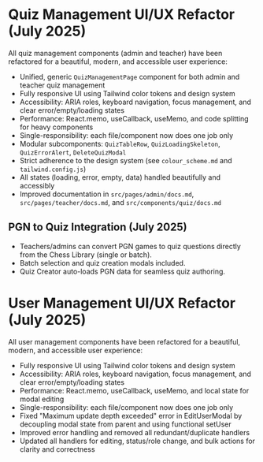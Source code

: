 # Quiz Management UI/UX Refactor (July 2025)

All quiz management components (admin and teacher) have been refactored for a beautiful, modern, and accessible user experience:

- Unified, generic `QuizManagementPage` component for both admin and teacher quiz management
- Fully responsive UI using Tailwind color tokens and design system
- Accessibility: ARIA roles, keyboard navigation, focus management, and clear error/empty/loading states
- Performance: React.memo, useCallback, useMemo, and code splitting for heavy components
- Single-responsibility: each file/component now does one job only
- Modular subcomponents: `QuizTableRow`, `QuizLoadingSkeleton`, `QuizErrorAlert`, `DeleteQuizModal`
- Strict adherence to the design system (see `colour_scheme.md` and `tailwind.config.js`)
- All states (loading, error, empty, data) handled beautifully and accessibly
- Improved documentation in `src/pages/admin/docs.md`, `src/pages/teacher/docs.md`, and `src/components/quiz/docs.md`

## PGN to Quiz Integration (July 2025)

- Teachers/admins can convert PGN games to quiz questions directly from the Chess Library (single or batch).
- Batch selection and quiz creation modals included.
- Quiz Creator auto-loads PGN data for seamless quiz authoring.

# User Management UI/UX Refactor (July 2025)

All user management components have been refactored for a beautiful, modern, and accessible user experience:

- Fully responsive UI using Tailwind color tokens and design system
- Accessibility: ARIA roles, keyboard navigation, focus management, and clear error/empty/loading states
- Performance: React.memo, useCallback, useMemo, and local state for modal editing
- Single-responsibility: each file/component now does one job only
- Fixed "Maximum update depth exceeded" error in EditUserModal by decoupling modal state from parent and using functional setUser
- Improved error handling and removed all redundant/duplicate handlers
- Updated all handlers for editing, status/role change, and bulk actions for clarity and correctness
